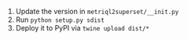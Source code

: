 1. Update the version in `metriql2superset/__init.py`
2. Run `python setup.py sdist`
3. Deploy it to PyPI via `twine upload dist/*`